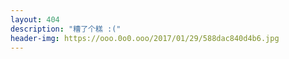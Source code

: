```yaml
---
layout: 404
description: "糟了个糕 :("
header-img: https://ooo.0o0.ooo/2017/01/29/588dac840d4b6.jpg
---
```

<!--
"img/404-bg.jpg"
-->